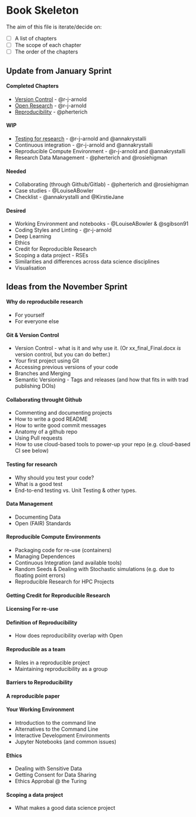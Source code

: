 # Book Skeleton
The aim of this file is iterate/decide on:
- [ ] A list of chapters
- [ ] The scope of each chapter 
- [ ] The order of the chapters

## Update from January Sprint

#### Completed Chapters
- [Version Control](chapters/version_control.md) - @r-j-arnold
- [Open Research](chapters/open_research.md) - @r-j-arnold
- [Reproducibility](chapters/reproducibility.md) - @pherterich

#### WIP
- [Testing for research](https://github.com/alan-turing-institute/the-turing-way/pull/147) - @r-j-arnold and @annakrystalli
- Continuous integration - @r-j-arnold and @annakrystalli
- Reproducible Compute Environment - @r-j-arnold and @annakrystalli
- Research Data Management - @pherterich and @rosiehigman

#### Needed
- Collaborating (through Github/Gitlab) - @pherterich and @rosiehigman
- Case studies - @LouiseABowler
- Checklist - @annakrystalli and @KirstieJane

#### Desired
- Working Environment and notebooks - @LouiseABowler & @sgibson91
- Coding Styles and Linting - @r-j-arnold
- Deep Learning
- Ethics
- Credit for Reproducible Research
- Scoping a data project - RSEs
- Similarities and differences across data science disciplines
- Visualisation

## Ideas from the November Sprint

#### Why do reproducbile research
- For yourself
- For everyone else

#### Git & Version Control
- Version Control - what is it and why use it. (Or xx_final_Final.docx *is* version control, but you can do better.)
- Your first project using Git
- Accessing previous versions of your code
- Branches and Merging
- Semantic Versioning - Tags and releases (and how that fits in with trad publishing DOIs)

#### Collaborating throught Github
- Commenting and documenting projects
- How to write a good README
- How to write good commit messages
- Anatomy of a github repo
- Using Pull requests
- How to use cloud-based tools to power-up your repo (e.g. cloud-based CI see below)

#### Testing for research
- Why should you test your code?
- What is a good test
- End-to-end testing vs. Unit Testing & other types.

#### Data Management
- Documenting Data
- Open (FAIR) Standards

#### Reproducible Compute Environments
- Packaging code for re-use (containers)
- Managing Dependences
- Continuous Integration (and available tools)
- Random Seeds & Dealing with Stochastic simulations (e.g. due to floating point errors)
- Reproducible Research for HPC Projects

#### Getting Credit for Reproducible Research

#### Licensing For re-use

#### Definition of Reproducibility
- How does reproducibility overlap with Open

#### Reproducible as a team 
- Roles in a reproducible project
- Maintaining reproducibility as a group

#### Barriers to Reproducibility

#### A reproducible paper

#### Your Working Environment
- Introduction to the command line
- Alternatives to the Command Line
- Interactive Development Environments
- Jupyter Notebooks (and common issues)

#### Ethics
- Dealing with Sensitive Data
- Getting Consent for Data Sharing
- Ethics Approbal @ the Turing

#### Scoping a data project
- What makes a good data science project
